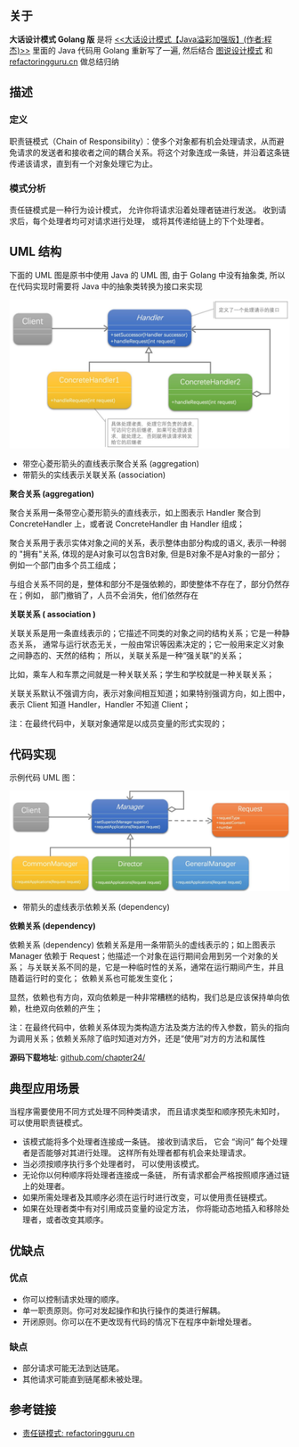 [1]: https://refactoringguru.cn/design-patterns
[2]: https://github.com/hzgaoshichao/playwithdesignpattern/tree/main/chapter24
[3]: https://refactoringguru.cn/design-patterns/chain-of-responsibility
[4]: https://book.douban.com/subject/36116620/
[5]: https://design-patterns.readthedocs.io/zh-cn/latest/index.html
## 关于
**大话设计模式 Golang 版** 是将 [<<大话设计模式【Java溢彩加强版】(作者:程杰)>>][4] 里面的 Java 代码用 Golang 重新写了一遍, 然后结合 [图说设计模式][5] 和 [refactoringguru.cn][1] 做总结归纳

## 描述
### 定义
职责链模式（Chain of Responsibility）：使多个对象都有机会处理请求，从而避免请求的发送者和接收者之间的耦合关系。将这个对象连成一条链，并沿着这条链传递该请求，直到有一个对象处理它为止。

### 模式分析
责任链模式是一种行为设计模式， 允许你将请求沿着处理者链进行发送。 收到请求后，每个处理者均可对请求进行处理， 或将其传递给链上的下个处理者。

## UML 结构
下面的 UML 图是原书中使用 Java 的 UML 图, 由于 Golang 中没有抽象类, 所以在代码实现时需要将 Java 中的抽象类转换为接口来实现

![chapter24-01-uml.png](../images/chapter24-01-uml.png)

- 带空心菱形箭头的直线表示聚合关系 (aggregation)
- 带箭头的实线表示关联关系 (association)

**聚合关系 (aggregation)**

聚合关系用一条带空心菱形箭头的直线表示，如上图表示 Handler 聚合到 ConcreteHandler 上，或者说 ConcreteHandler 由 Handler 组成；

聚合关系用于表示实体对象之间的关系，表示整体由部分构成的语义, 表示一种弱的 "拥有"关系, 体现的是A对象可以包含B对象, 但是B对象不是A对象的一部分；例如一个部门由多个员工组成；

与组合关系不同的是，整体和部分不是强依赖的，即使整体不存在了，部分仍然存在；例如， 部门撤销了，人员不会消失，他们依然存在


**关联关系 ( association )**

关联关系是用一条直线表示的；它描述不同类的对象之间的结构关系；它是一种静态关系， 通常与运行状态无关，一般由常识等因素决定的；它一般用来定义对象之间静态的、天然的结构； 所以，关联关系是一种“强关联”的关系；

比如，乘车人和车票之间就是一种关联关系；学生和学校就是一种关联关系；

关联关系默认不强调方向，表示对象间相互知道；如果特别强调方向，如上图中，表示 Client 知道 Handler，Handler 不知道 Client；

注：在最终代码中，关联对象通常是以成员变量的形式实现的；

## 代码实现
示例代码 UML 图：

![chapter24-02-umldemo.png](../images/chapter24-02-umldemo.png)

- 带箭头的虚线表示依赖关系 (dependency)


**依赖关系 (dependency)**

依赖关系 (dependency) 依赖关系是用一条带箭头的虚线表示的；如上图表示 Manager 依赖于 Request；他描述一个对象在运行期间会用到另一个对象的关系； 与关联关系不同的是，它是一种临时性的关系，通常在运行期间产生，并且随着运行时的变化； 依赖关系也可能发生变化；

显然，依赖也有方向，双向依赖是一种非常糟糕的结构，我们总是应该保持单向依赖，杜绝双向依赖的产生；

注：在最终代码中，依赖关系体现为类构造方法及类方法的传入参数，箭头的指向为调用关系；依赖关系除了临时知道对方外，还是“使用”对方的方法和属性

**源码下载地址**: [github.com/chapter24/][2]

## 典型应用场景
当程序需要使用不同方式处理不同种类请求， 而且请求类型和顺序预先未知时， 可以使用职责链模式。

- 该模式能将多个处理者连接成一条链。 接收到请求后， 它会 “询问” 每个处理者是否能够对其进行处理。 这样所有处理者都有机会来处理请求。
- 当必须按顺序执行多个处理者时， 可以使用该模式。
- 无论你以何种顺序将处理者连接成一条链， 所有请求都会严格按照顺序通过链上的处理者。
- 如果所需处理者及其顺序必须在运行时进行改变，可以使用责任链模式。
- 如果在处理者类中有对引用成员变量的设定方法， 你将能动态地插入和移除处理者，或者改变其顺序。

## 优缺点
### 优点
- 你可以控制请求处理的顺序。
- 单一职责原则。你可对发起操作和执行操作的类进行解耦。
- 开闭原则。你可以在不更改现有代码的情况下在程序中新增处理者。

### 缺点
- 部分请求可能无法到达链尾。
- 其他请求可能直到链尾都未被处理。

## 参考链接
- [责任链模式: refactoringguru.cn][3]
